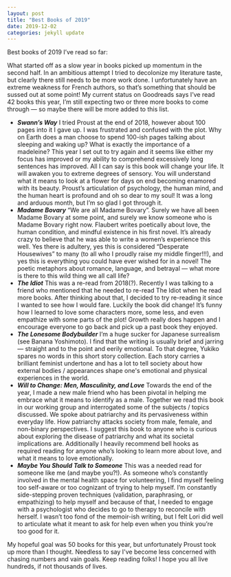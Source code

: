 ```yaml
---
layout: post
title: "Best Books of 2019"
date: 2019-12-02
categories: jekyll update
---
```


Best books of 2019 I’ve read so far:

What started off as a slow year in books picked up momentum in the second half. In an ambitious attempt I tried to decolonize my literature taste, but clearly there still needs to be more work done. I unfortunately have an extreme weakness for French authors, so that’s something that should be sussed out at some point! My current status on Goodreads says I’ve read 42 books this year, I’m still expecting two or three more books to come through — so maybe there will be more added to this list.

* **_Swann’s Way_** I tried Proust at the end of 2018, however about 100 pages into it I gave up. I was frustrated and confused with the plot. Why on Earth does a man choose to spend 100-ish pages talking about sleeping and waking up? What is exactly the importance of a madeleine? This year I set out to try again and it seems like either my focus has improved or my ability to comprehend excessively long sentences has improved. All I can say is this book will change your life. It will awaken you to extreme degrees of sensory. You will understand what it means to look at a flower for days on end becoming enamored with its beauty. Proust’s articulation of psychology, the human mind, and the human heart is profound and oh so dear to my soul! It was a long and arduous month, but I’m so glad I got through it.
* **_Madame Bovary_** “We are all Madame Bovary”. Surely we have all been Madame Bovary at some point, and surely we know someone who is Madame Bovary right now. Flaubert writes poetically about love, the human condition, and mindful existence in his first novel. It’s already crazy to believe that he was able to write a women’s experience this well. Yes there is adultery, yes this is considered “Desperate Housewives” to many (to all who I proudly raise my middle finger!!!), and yes this is everything you could have ever wished for in a novel! The poetic metaphors about romance, language, and betrayal — what more is there to this wild thing we all call life?
* **_The Idiot_** This was a re-read from 2018(?). Recently I was talking to a friend who mentioned that he needed to re-read The Idiot when he read more books. After thinking about that, I decided to try re-reading it since I wanted to see how I would fare. Luckily the book did change! It’s funny how I learned to love some characters more, some less, and even empathize with some parts of the plot! Growth really does happen and I encourage everyone to go back and pick up a past book they enjoyed.
* **_The Lonesome Bodybuilder_** I’m a huge sucker for Japanese surrealism (see Banana Yoshimoto). I find that the writing is usually brief and jarring — straight and to the point and eerily emotional. To that degree, Yukiko spares no words in this short story collection. Each story carries a brilliant feminist undertone and has a lot to tell society about how external bodies / appearances shape one's emotional and physical experiences in the world. 
* **_Will to Change: Men, Masculinity, and Love_** Towards the end of the year, I made a new male friend who has been pivotal in helping me embrace what it means to identify as a male. Together we read this book in our working group and interrogated some of the subjects / topics discussed. We spoke about patriarchy and its pervasiveness within everyday life. How patriarchy attacks society from male, female, and non-binary perspectives. I suggest this book to anyone who is curious about exploring the disease of patriarchy and what its societal implications are. Additionally I heavily recommend bell hooks as required reading for anyone who’s looking to learn more about love, and what it means to love emotionally.
* **_Maybe You Should Talk to Someone_** This was a needed read for someone like me (and maybe you?!). As someone who’s constantly involved in the mental health space for volunteering, I find myself feeling too self-aware or too cognizant of trying to help myself. I’m constantly side-stepping proven techniques (validation, paraphrasing, or empathizing) to help myself and because of that, I needed to engage with a psychologist who decides to go to therapy to reconcile with herself. I wasn’t too fond of the memoir-ish writing, but I felt Lori did well to articulate what it meant to ask for help even when you think you’re too good for it.

My hopeful goal was 50 books for this year, but unfortunately Proust took up more than I thought. Needless to say I've become less concerned with chasing numbers and vain goals. Keep reading folks! I hope you all live hundreds, if not thousands of lives.
